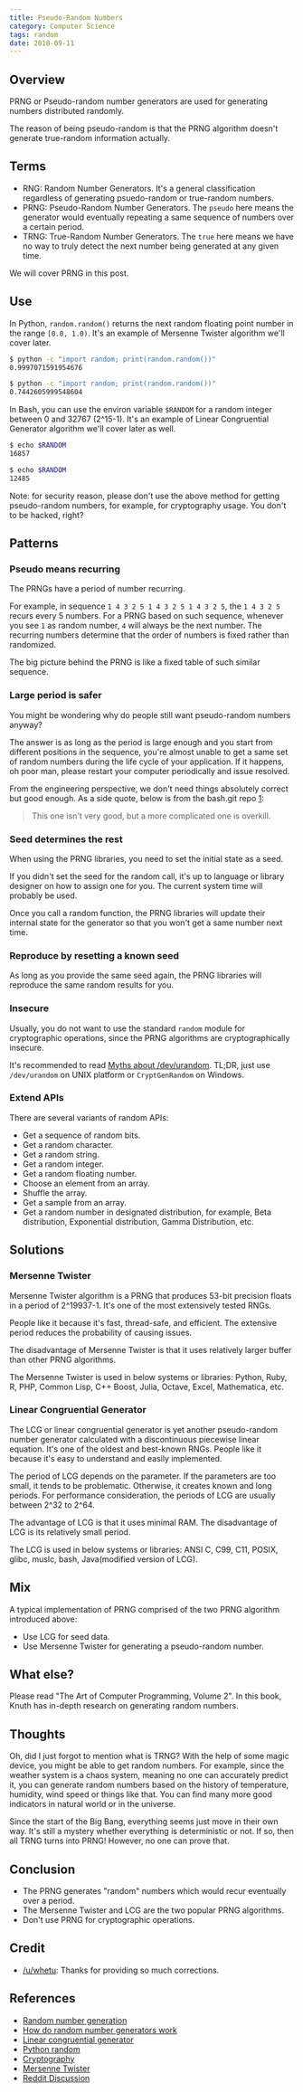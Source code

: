 ```yaml
---
title: Pseudo-Random Numbers
category: Computer Science
tags: random
date: 2018-09-11
---
```


## Overview

PRNG or Pseudo-random number generators are used for generating numbers distributed randomly.

The reason of being pseudo-random is that the PRNG algorithm doesn't generate true-random information actually.

## Terms

* RNG: Random Number Generators. It's a general classification regardless of generating psuedo-random or true-random numbers.
* PRNG: Pseudo-Random Number Generators. The `pseudo` here means the generator would eventually repeating a same sequence of numbers over a certain period.
* TRNG: True-Random Number Generators. The `true` here means we have no way to truly detect the next number being generated at any given time.

We will cover PRNG in this post.

## Use

In Python, `random.random()` returns the next random floating point number in the range `[0.0, 1.0)`. It's an example of Mersenne Twister algorithm we'll cover later.

```bash
$ python -c "import random; print(random.random())"
0.9997071591954676

$ python -c "import random; print(random.random())"
0.7442605999548604
```

In Bash, you can use the environ variable `$RANDOM` for a random integer between 0 and 32767 (2^15-1). It's an example of Linear Congruential Generator algorithm we'll cover later as well.

```bash
$ echo $RANDOM
16857

$ echo $RANDOM
12485
```

Note: for security reason, please don't use the above method for getting pseudo-random numbers, for example, for cryptography usage. You don't to be hacked, right?

## Patterns

### Pseudo means recurring

The PRNGs have a period of number recurring.

For example, in sequence `1 4 3 2 5 1 4 3 2 5 1 4 3 2 5`, the `1 4 3 2 5` recurs every 5 numbers.
For a PRNG based on such sequence, whenever you see `1` as random number, `4` will always be the next number.
The recurring numbers determine that the order of numbers is fixed rather than randomized.

The big picture behind the PRNG is like a fixed table of such similar sequence.

### Large period is safer

You might be wondering why do people still want pseudo-random numbers anyway?

The answer is as long as the period is large enough and you start from different positions in the sequence, you're almost unable to get a same set of random numbers during the life cycle of your application. If it happens, oh poor man, please restart your computer periodically and issue resolved.

From the engineering perspective, we don't need things absolutely correct but good enough. As a side quote, below is from the bash.git repo [1]:

> This one isn't very good, but a more complicated one is overkill.

### Seed determines the rest

When using the PRNG libraries, you need to set the initial state as a seed.

If you didn't set the seed for the random call, it's up to language or library designer on how to assign one for you.
The current system time will probably be used.

Once you call a random function, the PRNG libraries will update their internal state for the generator so that you won't get a same number next time.

### Reproduce by resetting a known seed

As long as you provide the same seed again, the PRNG libraries will reproduce the same random results for you.

### Insecure

Usually, you do not want to use the standard `random` module for cryptographic operations, since the PRNG algorithms are cryptographically insecure.

It's recommended to read [Myths about /dev/urandom](https://www.2uo.de/myths-about-urandom). TL;DR, just use `/dev/urandom` on UNIX platform or `CryptGenRandom` on Windows.

### Extend APIs

There are several variants of random APIs:

* Get a sequence of random bits.
* Get a random character.
* Get a random string.
* Get a random integer.
* Get a random floating number.
* Choose an element from an array.
* Shuffle the array.
* Get a sample from an array.
* Get a random number in designated distribution, for example, Beta distribution, Exponential distribution, Gamma Distribution, etc.

## Solutions

### Mersenne Twister

Mersenne Twister algorithm is a PRNG that produces 53-bit precision floats in a period of 2^19937-1. It's one of the most extensively tested RNGs.

People like it because it's fast, thread-safe, and efficient. The extensive period reduces the probability of causing issues.

The disadvantage of Mersenne Twister is that it uses relatively larger buffer than other PRNG algorithms.

The Mersenne Twister is used in below systems or libraries: Python, Ruby, R, PHP, Common Lisp, C++ Boost, Julia, Octave, Excel, Mathematica, etc.

### Linear Congruential Generator

The LCG or linear congruential generator is yet another pseudo-random number generator calculated with a discontinuous piecewise linear equation. It's one of the oldest and best-known RNGs. People like it because it's easy to understand and easily implemented.

The period of LCG depends on the parameter. If the parameters are too small, it tends to be problematic. Otherwise, it creates known and long periods. For performance consideration, the periods of LCG are usually between 2^32 to 2^64.

The advantage of LCG is that it uses minimal RAM. The disadvantage of LCG is its relatively small period.

The LCG is used in below systems or libraries: ANSI C, C99, C11, POSIX, glibc, muslc, bash,  Java(modified version of LCG).

## Mix

A typical implementation of PRNG comprised of the two PRNG algorithm introduced above:

* Use LCG for seed data.
* Use Mersenne Twister for generating a pseudo-random number.

## What else?

Please read "The Art of Computer Programming, Volume 2". In this book, Knuth has in-depth research on generating random numbers.

## Thoughts

Oh, did I just forgot to mention what is TRNG? With the help of some magic device, you might be able to get random numbers. For example, since the weather system is a chaos system, meaning no one can accurately predict it, you can generate random numbers based on the history of temperature, humidity, wind speed or things like that. You can find many more good indicators in natural world or in the universe.

Since the start of the Big Bang, everything seems just move in their own way. It's still a mystery whether everything is deterministic or not. If so, then all TRNG turns into PRNG! However, no one can prove that.

## Conclusion

* The PRNG generates "random" numbers which would recur eventually over a period.
* The Mersenne Twister and LCG are the two popular PRNG algorithms.
* Don't use PRNG for cryptographic operations.

## Credit

* [/u/whetu](http://reddit.com/u/whetu): Thanks for providing so much corrections.

## References

* [Random number generation](https://en.wikipedia.org/wiki/Random_number_generation)
* [How do random number generators work](https://softwareengineering.stackexchange.com/questions/109724/how-do-random-number-generators-work)
* [Linear congruential generator](https://en.wikipedia.org/wiki/Linear_congruential_generator)
* [Python random](https://docs.python.org/3/library/random.html)
* [Cryptography](https://cryptography.io/en/latest/random-numbers/)
* [Mersenne Twister](https://en.wikipedia.org/wiki/Mersenne_Twister)
* [Reddit Discussion](https://www.reddit.com/r/bash/comments/9ewljx/pseudorandom_numbers/e5s75iz/)

[1]: http://git.savannah.gnu.org/cgit/bash.git/tree/variables.c#n1304
[bash]: http://git.savannah.gnu.org/cgit/bash.git/tree/variables.c#n1303
